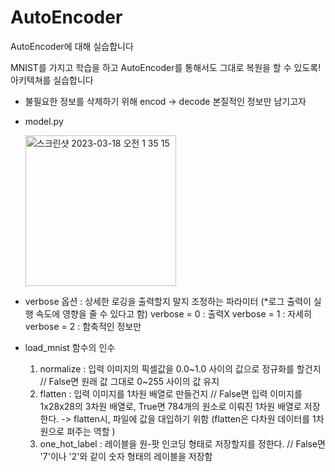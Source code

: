 # AutoEncoder
AutoEncoder에 대해 실습합니다

MNIST를 가지고 학습을 하고 AutoEncoder를 통해서도 그대로 복원을 할 수 있도록! 아키텍쳐를 실습합니다

* 불필요한 정보를 삭제하기 위해 encod -> decode 본질적인 정보만 남기고자

* model.py
  
  <img width="241" alt="스크린샷 2023-03-18 오전 1 35 15" src="https://user-images.githubusercontent.com/84004919/225964939-bfa3066d-2a4f-4b9e-bd35-d2a12c13de25.png">

* verbose 옵션 : 상세한 로깅을 출력할지 말지 조정하는 파라미터
  (*로그 출력이 실행 속도에 영향을 줄 수 있다고 함)
  verbose = 0 : 출력X
  verbose = 1 : 자세히
  verbose = 2 : 함축적인 정보만
* load_mnist 함수의 인수
  1. normalize : 입력 이미지의 픽셀값을 0.0~1.0 사이의 값으로 정규화를 할건지 // False면 원래 값 그대로 0~255 사이의 값 유지
  2. flatten : 입력 이미지를 1차원 배열로 만들건지 // False면 입력 이미지를 1x28x28의 3차원 배열로, True면 784개의 원소로 이뤄진 1차원 배열로 저장한다.
    -> flatten시, 파일에 값을 대입하기 위함 (flatten은 다차원 데이터를 1차원으로 펴주는 역할 )
  3. one_hot_label : 레이블을 원-팟 인코딩 형태로 저장할지를 정한다. // False면 '7'이나 '2'와 같이 숫자 형태의 레이블을 저장함
